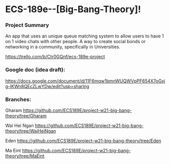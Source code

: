 # ECS-189e--[Big-Bang-Theory]!
### Project Summary 
An app that uses an unique queue matching system to allow users to have 1 on 1 video chats with other people. A way to create social bonds or networking in a community, specifically in Universities. 


https://trello.com/b/Ctr0GQnf/ecs-189e-project



### Google doc (idea draft):
https://docs.google.com/document/d/11F6mqw1bmnWUQWVpPF654X7oGxjg-IKWn8QEcZLwYDw/edit?usp=sharing

### Branches:

Gharam
https://github.com/ECS189E/project-w21-big-bang-theory/tree/Gharam

Wai Hei Ngan
https://github.com/ECS189E/project-w21-big-bang-theory/tree/WaiHeiNgan

Eden
https://github.com/ECS189E/project-w21-big-bang-theory/tree/Eden

Ma Eint
https://github.com/ECS189E/project-w21-big-bang-theory/tree/MaEint
